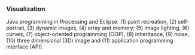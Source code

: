 ### Visualization
Java programming in Processing and Eclipse: (1) paint recreation, (2) self-portrait, (3) dynamic images, (4) array and memory; (5) image lighting, (6) curves, (7) object-oriented programming (OOP), (8) inheritance, (9) noise, (10) three dimensional (3D) image and (11) application programming interface (API).

